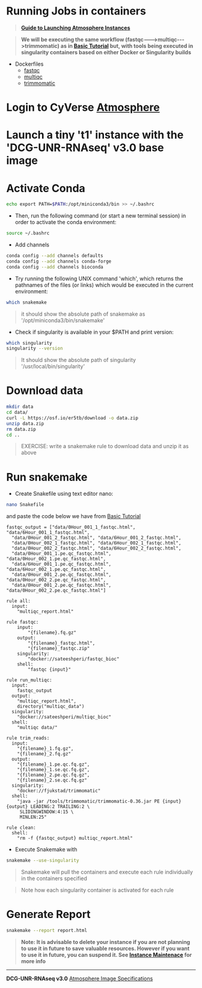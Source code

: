 Running Jobs in containers
===

> [**Guide to Launching Atmosphere Instances**](https://snakemake2019.readthedocs.io/en/latest/Atmosphere_Cloud.html)


> **We will be executing the same workflow (fastqc--->multiqc--->trimmomatic) as in [Basic Tutorial](https://snakemake2019.readthedocs.io/en/latest/basic_tutorial.html) but, with tools being executed in singularity containers based on either Docker or Singularity builds**

- Dockerfiles
  + [fastqc](https://github.com/sateeshperi/fastqc_bioc/blob/master/Dockerfile)
  + [multiqc](https://github.com/sateeshperi/multiqc_bioc/blob/master/Dockerfile)
  + [trimmomatic](https://hub.docker.com/r/fjukstad/trimmomatic/dockerfile)

# Login to CyVerse [Atmosphere](https://atmo.cyverse.org/application/images)

# Launch a tiny 't1' instance with the 'DCG-UNR-RNAseq' v3.0 base image

# Activate Conda

```bash
echo export PATH=$PATH:/opt/miniconda3/bin >> ~/.bashrc
```

- Then, run the following command (or start a new terminal session) in order to activate the conda environment:

```bash
source ~/.bashrc
```

- Add channels

```bash
conda config --add channels defaults
conda config --add channels conda-forge
conda config --add channels bioconda
```

- Try running the following UNIX command 'which', which returns the pathnames of the files (or links) which would be executed in the current environment:

```bash
which snakemake
```
> it should show the absolute path of snakemake as '/opt/miniconda3/bin/snakemake'

- Check if singularity is available in your $PATH and print version:

```bash
which singularity
singularity --version
```
> It should show the absolute path of singularity '/usr/local/bin/singularity'

# Download data

```bash
mkdir data
cd data/
curl -L https://osf.io/er5tb/download -o data.zip
unzip data.zip
rm data.zip
cd ..
```
> EXERCISE: write a snakemake rule to download data and unzip it as above

# Run snakemake

- Create Snakefile using text editor nano:

```bash
nano Snakefile
```
 and paste the code below we have from [Basic Tutorial](https://snakemake2019.readthedocs.io/en/latest/basic_tutorial.html)

```python=
fastqc_output = ["data/0Hour_001_1_fastqc.html", "data/6Hour_001_1_fastqc.html",
  "data/0Hour_001_2_fastqc.html", "data/6Hour_001_2_fastqc.html",
  "data/0Hour_002_1_fastqc.html", "data/6Hour_002_1_fastqc.html",
  "data/0Hour_002_2_fastqc.html", "data/6Hour_002_2_fastqc.html",
  "data/0Hour_001_1.pe.qc_fastqc.html", "data/0Hour_002_1.pe.qc_fastqc.html",
  "data/6Hour_001_1.pe.qc_fastqc.html", "data/6Hour_002_1.pe.qc_fastqc.html",
  "data/0Hour_001_2.pe.qc_fastqc.html", "data/0Hour_002_2.pe.qc_fastqc.html",
  "data/0Hour_001_2.pe.qc_fastqc.html", "data/0Hour_002_2.pe.qc_fastqc.html"]

rule all:
  input:
    "multiqc_report.html"
        
rule fastqc:
    input:
        "{filename}.fq.gz"
    output:
        "{filename}_fastqc.html",
        "{filename}_fastqc.zip"
    singularity:
        "docker://sateeshperi/fastqc_bioc"    
    shell:
        "fastqc {input}"

rule run_multiqc:
  input:
    fastqc_output
  output:
    "multiqc_report.html",
    directory("multiqc_data")
  singularity:
    "docker://sateeshperi/multiqc_bioc"
  shell:
    "multiqc data/"

rule trim_reads:
  input:
    "{filename}_1.fq.gz",
    "{filename}_2.fq.gz"
  output:
    "{filename}_1.pe.qc.fq.gz",
    "{filename}_1.se.qc.fq.gz",
    "{filename}_2.pe.qc.fq.gz",
    "{filename}_2.se.qc.fq.gz"
  singularity:
    "docker://fjukstad/trimmomatic"
  shell:
    "java -jar /tools/trimmomatic/trimmomatic-0.36.jar PE {input} {output} LEADING:2 TRAILING:2 \
     SLIDINGWINDOW:4:15 \
     MINLEN:25"    

rule clean:
  shell:
    "rm -f {fastqc_output} multiqc_report.html"     
```

- Execute Snakemake with

```bash
snakemake --use-singularity
```

> Snakemake will pull the containers and execute each rule individually in the containers specified

> Note how each singularity container is activated for each rule

# Generate Report

```bash
snakemake --report report.html
```

> **Note: It is advisable to delete your instance if you are not planning to use it in future to save valuable resources. However if you want to use it in future, you can suspend it. See [**Instance Maintenace**](https://snakemake2019.readthedocs.io/en/latest/Atmosphere_Cloud.html#instance-maintenance) for more info**

---------------------------


**DCG-UNR-RNAseq v3.0** [Atmosphere Image Specifications](https://atmo.cyverse.org/application/images/1679)
